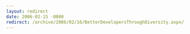 ```yaml
---
layout: redirect
date: 2006-02-15 -0800
redirect: /archive/2006/02/16/BetterDevelopersThroughDiversity.aspx/
---
```

